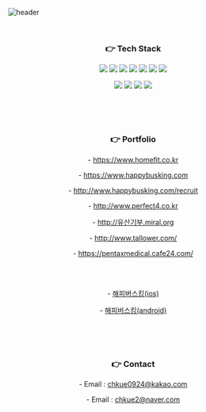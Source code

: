 ![header](https://capsule-render.vercel.app/api?type=slice&color=c0eb75&height=150&section=header&text=Hangyu%20Choi&fontSize=90)


</br><h3 align="center">:point_right: Tech Stack</h3>

<p align="center">
  <img src="https://img.shields.io/badge/HTML5-E34F26?style=flat-square&logo=HTML5&logoColor=white"/>
  <img src="https://img.shields.io/badge/CSS3-1572B6?style=flat-square&logo=CSS3&logoColor=white"/>
  <img src="https://img.shields.io/badge/Sass-CC6699?style=flat-square&logo=Sass&logoColor=white"/>
  <img src="https://img.shields.io/badge/JavaScript-F7DF1E?style=flat-square&logo=JavaScript&logoColor=black"/>
  <img src="https://img.shields.io/badge/JQuery-0769AD?style=flat-square&logo=JQuery&logoColor=white"/>
  <img src="https://img.shields.io/badge/vue.js-4FC08D?style=flat-square&logo=vue.js&logoColor=white">
  <img src="https://img.shields.io/badge/React-61DAFB?style=flat-square&logo=React&logoColor=black"/>
</p>
<p align="center">
  <img src="https://img.shields.io/badge/Spring-6DB33F?style=flat-square&logo=Spring&logoColor=white"/>
  <img src="https://img.shields.io/badge/Java-007396?style=flat-square&logo=Java&logoColor=white"/>
  <img src="https://img.shields.io/badge/MySQL-4479A1?style=flat-square&logo=MySQL&logoColor=white"/>
  <img src="https://img.shields.io/badge/Oracle-F80000?style=flat-square&logo=Oracle&logoColor=white"/>
</p>

</br></br></br><h3 align="center">:point_right: Portfolio</h3>

<p align="center">- <a href="https://www.homefit.co.kr" target="_blank">https://www.homefit.co.kr</a></p>
<p align="center">- <a href="http://www.happybusking.com" target="_blank">https://www.happybusking.com</a></p>
<p align="center">- <a href="http://www.happybusking.com/recruit" target="_blank">http://www.happybusking.com/recruit</a></p>
<p align="center">- <a href="http://www.perfect4.co.kr" target="_blank">http://www.perfect4.co.kr</a></p>
<p align="center">- <a href="http://유산기부.miral.org" target="_blank">http://유산기부.miral.org</a></p>
<p align="center">- <a href="http://www.tallower.com/" target="_blank">http://www.tallower.com/</a></p>
<p align="center">- <a href="https://pentaxmedical.cafe24.com/base/" target="_blank">https://pentaxmedical.cafe24.com/</a></p>
<br><br>
<p align="center">- <a href="https://itunes.apple.com/kr/app/해피버스킹/id1436945374?mt=8">해피버스킹(ios)</a></p>
<p align="center">- <a href="https://play.google.com/store/apps/details?id=com.happybusking">해피버스킹(android)</a></p>

</br></br></br><h3 align="center">:point_right: Contact</h3>

<p align="center">- Email : <a href="mailto:chkue0924@kakao.com">chkue0924@kakao.com<a/></p>
<p align="center">- Email : <a href="mailto:chkue2@naver.com">chkue2@naver.com<a/></p>
